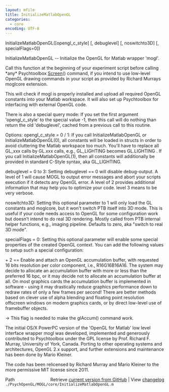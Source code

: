 ```yaml
---
layout: mfile
title: InitializeMatlabOpenGL
categories:
  - core
encoding: UTF-8
---
```


InitializeMatlabOpenGL([opengl\_c\_style] [, debuglevel] [, noswitchto3D] [, specialFlags=0])

InitializeMatlabOpenGL -- Initialize the OpenGL for Matlab wrapper 'mogl'.

Call this function at the beginning of your experiment script before
calling \*any\* Psychtoolbox [Screen](/docs/Screen)() command, if you intend to use low-level
OpenGL drawing commands in your script as provided by Richard Murrays
moglcore extension.

This will check if mogl is properly installed and upload all required
OpenGL constants into your Matlab workspace. It will also set up
Psychtoolbox for interfacing with external OpenGL code.

There is also a special query mode: If you set the first argument
'opengl\_c\_style' to the special value -1, then this call will do nothing
than return the old 'debuglevel', cached from a previous call to this
routine.


Options:
opengl\_c\_style = 0 / 1:
If you call InitializeMatlabOpenGL or InitializeMatlabOpenGL(0), all
constants will be loaded in structs in order to avoid cluttering the
Matlab workspace too much. You'll have to replace all GL\_xxx calls by
GL.xxx calls, e.g., GL\_LIGHTING becomes GL.LIGHTING .
If you call InitializeMatlabOpenGL(1), then all constants will additionally
be provided in standard C-Style syntax, aka GL\_LIGHTING.

debuglevel = 0 to 3: Setting debuglevel == 0 will disable debug-output.
A level of 1 will cause MOGL to output error messages and abort your
scripts execution if it detects any OpenGL error. A level of 2 provides
additional information that may help you to optimize your code. level 3
means to be very verbose.

noswitchto3D: Setting this optional parameter to 1 will only load the GL
constants and moglcore, but it won't switch PTB itself into 3D mode. This
is useful if your code needs access to OpenGL for some configuration work
but doesn't intend to do real 3D rendering. Mostly called from PTB
internal helper functions, e.g., imaging pipeline. Defaults to zero, aka
"switch to real 3D mode".

specialFlags = 0: Setting this optional parameter will enable some
special properties of the created OpenGL context. You can add the
following values to setup such a special configuration:

   \+ 2  == Enable and attach an OpenGL accumulation buffer, with
   requested 16 bits resolution per color component, i.e., R16G16B16A16.
   The system may decide to allocate an accumulation buffer with more or
   less than the preferred 16 bpc, or it may decide not to allocate an
   accumulation buffer at all. On most graphics cards the accumulation
   buffer is implemented in software - using it may drastically reduce
   graphics performance down to redraw rates of only a few frames per
   second! There are better methods based on clever use of alpha blending
   and floating point resolution offscreen windows on modern graphics
   cards, or by direct low-level use of framebuffer objects.

   -\> This flag is needed to make the glAccum() command work.



The initial OS/X PowerPC version of the 'OpenGL for Matlab' low level
interface wrapper mogl was developed, implemented and generously
contributed to Psychtoolbox under the GPL license by Prof. Richard F.
Murray, University of York, Canada. Porting to other operating systems
and architectures, OpenGL 2.x support, and further extensions and
maintenance has been done by Mario Kleiner.

The code has been relicensed by Richard Murray and Mario Kleiner to the
more permissive MIT license since 2011.



<div class="code_header" style="text-align:right;">
  <span style="float:left;">Path&nbsp;&nbsp;</span> <span class="counter">Retrieve <a href=
  "https://raw.github.com/Psychtoolbox-3/Psychtoolbox-3/beta/./PsychOpenGL/MOGL/core/InitializeMatlabOpenGL.m">current version from GitHub</a> | View <a href=
  "https://github.com/Psychtoolbox-3/Psychtoolbox-3/commits/beta/./PsychOpenGL/MOGL/core/InitializeMatlabOpenGL.m">changelog</a></span>
</div>
<div class="code">
  <code>./PsychOpenGL/MOGL/core/InitializeMatlabOpenGL.m</code>
</div>
